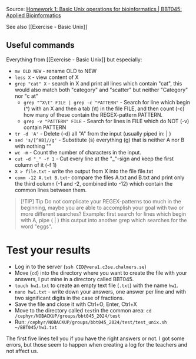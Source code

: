 Source: [Homework 1: Basic Unix operations for bioinformatics | BBT045: Applied Bioinformatics](https://bengtssonpalme.github.io/MPBIO-BBT045-2024/homework1)

See also [[Exercise - Basic Unix]]

## Useful commands
Everything from [[Exercise - Basic Unix]] but especially:
- `mv OLD NEW` - rename OLD to NEW
- `less X` - view content of X
- `grep "cat" X` - search in X and print all lines which contain "cat", this would also match both "category" and "scatter" but neither "Category" nor "c at"
	- `grep "^X\t" FILE | grep -c "PATTERN"` - Search for line which begin (^) with an X and then a tab (\\t) in the file FILE, and then count (-c) how many of these contain the REGEX-pattern PATTERN. 
	- `grep -v "PATTERN" FILE` - Search for lines in FILE which do NOT (-v) contain PATTERN 
- `tr -d 'A'` - Delete (-d) all "A" from the input (usually piped in: | )
- `sed 's/[^AB]//g'` - Substitute (s) everything (g) that is neither A nor B with nothing ""
- `wc -m` - Count the number of characters in the input.
- `cut -d "_" -f 1` - Cut every line at the "\_"-sign and keep the first column of it (-f 1)
- `X > file.txt` - write the output from X into the file file.txt
- `comm -12 A.txt B.txt`- compare the files A.txt and B.txt and print only the third column (-1 and -2, combined into -12) which contain the common lines between them.


> [!TIP] Tip
> Do not complicate your REGEX-patterns too much in the beginning, maybe you are able to accomplish your goal with two or more different searches? Example: first search for lines which begin with A, pipe ( | ) this output into another grep which searches for the word "eggs".


# Test your results
- Log in to the server (`ssh CID@vera1.c3se.chalmers.se`)
- Move (`cd`) into the directory where you want to create the file with your answers, I put mine in a directory called BBT045.
- `touch hw1.txt` to create an empty text file (`.txt`) with the name `hw1`.
- `nano hw1.txt` - write down your answers, one answer per line and with two significant digits in the case of fractions.
- Save the file and close it with Ctrl+O, Enter, Ctrl+X
- Move to the directory called `test`in the common area: `cd /cephyr/NOBACKUP/groups/bbt045_2024/test`
- Run: `/cephyr/NOBACKUP/groups/bbt045_2024/test/test_unix.sh ~/BBT045/hw1.txt` 

The first five lines tell you if you have the right answers or not. I got some errors, but those seem to happen when creating a log for the teachers and not affect us.